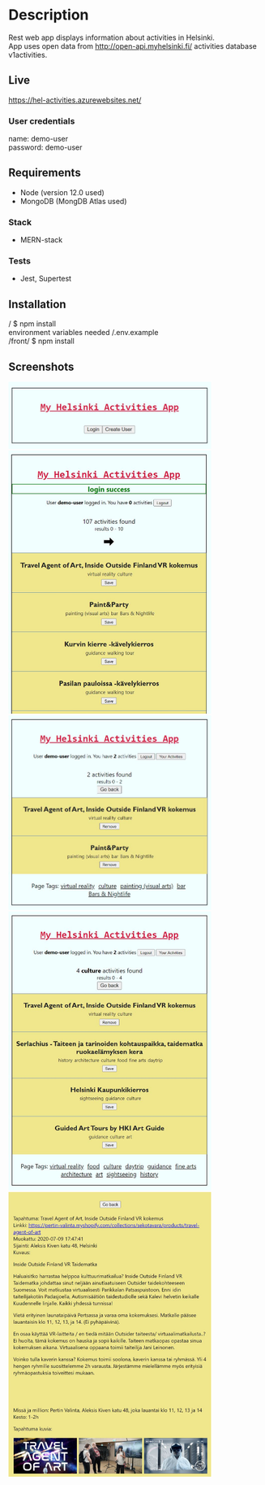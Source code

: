 # Description

Rest web app displays information about activities in Helsinki.</br>
App uses open data from http://open-api.myhelsinki.fi/ activities database v1activities.</br>

## Live

https://hel-activities.azurewebsites.net/

### User credentials

name: demo-user  
password: demo-user

## Requirements

- Node (version 12.0 used)
- MongoDB (MongDB Atlas used)

### Stack

- MERN-stack

### Tests

- Jest, Supertest

## Installation

/ $ npm install</br>
environment variables needed /.env.example</br>
/front/ $ npm install</br>

## Screenshots

<img src="demopics/1main.JPG" width="400">
<img src="demopics/3results.JPG" width="400">
<img src="demopics/5userdata.JPG" width="400">
<img src="demopics/6tagsearch.JPG" width="400">
<img src="demopics/7singledata.JPG" width="400">
